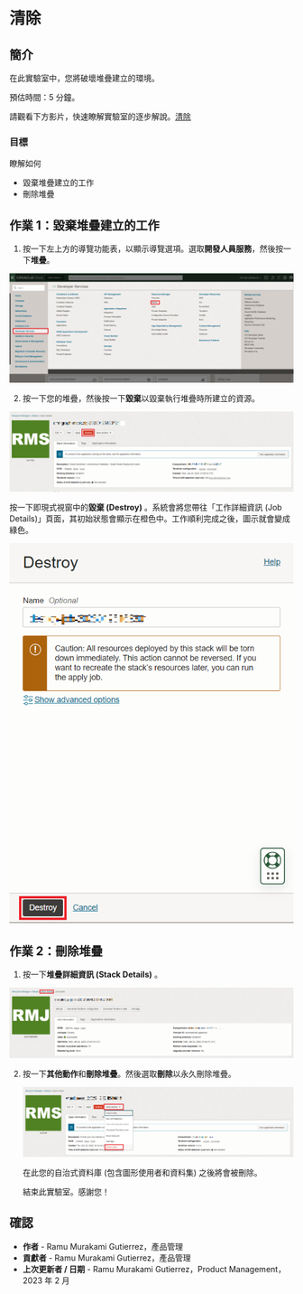# 清除

## 簡介

在此實驗室中，您將破壞堆疊建立的環境。

預估時間：5 分鐘。

請觀看下方影片，快速瞭解實驗室的逐步解說。[清除](videohub:1_uf4pv1t0)

### 目標

瞭解如何

*   毀棄堆疊建立的工作
*   刪除堆疊

## 作業 1：毀棄堆疊建立的工作

1.  按一下左上方的導覽功能表，以顯示導覽選項。選取**開發人員服務**，然後按一下**堆疊**。

![如何在 OCI 瀏覽功能表中取得堆疊的步驟](./images/stack-in-oci.png)

2.  按一下您的堆疊，然後按一下**毀棄**以毀棄執行堆疊時所建立的資源。

![顯示如何損毀堆疊](./images/destroy-stack.png)

按一下即現式視窗中的**毀棄 (Destroy)** 。系統會將您帶往「工作詳細資訊 (Job Details)」頁面，其初始狀態會顯示在橙色中。工作順利完成之後，圖示就會變成綠色。

![顯示如何損毀堆疊最終步驟](./images/destroy-final.png)

## 作業 2：刪除堆疊

1.  按一下**堆疊詳細資訊 (Stack Details)** 。

![如何回到堆疊詳細資訊](./images/stack-details.png)

2.  按一下**其他動作**和**刪除堆疊**。然後選取**刪除**以永久刪除堆疊。
    
    ![刪除堆疊的步驟](./images/delete-stack.png)
    
    在此您的自治式資料庫 (包含圖形使用者和資料集) 之後將會被刪除。
    
    結束此實驗室。感謝您！
    

## 確認

*   **作者** - Ramu Murakami Gutierrez，產品管理
*   **貢獻者** - Ramu Murakami Gutierrez，產品管理
*   **上次更新者 / 日期** - Ramu Murakami Gutierrez，Product Management，2023 年 2 月